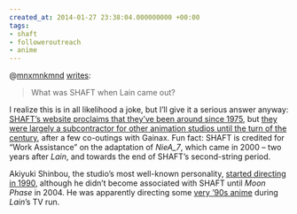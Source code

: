 ```yaml
---
created_at: 2014-01-27 23:38:04.000000000 +00:00
tags:
- shaft
- followeroutreach
- anime
---
```


@[mnxmnkmnd](http://mnxmnkmnd.tumblr.com/)
[writes](http://mnxmnkmnd.tumblr.com/post/74767694598/abandonmentprobability-shaft-ought-to-apply-for):

> What was SHAFT when Lain came out?

I realize this is in all likelihood a joke, but I’ll give it a serious
answer anyway: [SHAFT’s website proclaims that they’ve been around since
1975](http://www.shaft-web.co.jp/company.html), but [they were largely a
subcontractor for other animation studios until the turn of the
century](http://www.shaft-web.co.jp/works.html), after a few co-outings
with Gainax. Fun fact: SHAFT is credited for “Work Assistance” on the
adaptation of *NieA\_7*, which came in 2000 – two years after *Lain*,
and towards the end of SHAFT’s second-string period.

Akiyuki Shinbou, the studio’s most well-known personality, [started
directing in
1990](http://anidb.net/perl-bin/animedb.pl?show=creator&creatorid=59),
although he didn’t become associated with SHAFT until *Moon Phase* in
2004. He was apparently directing some [very ’90s
anime](http://anidb.net/perl-bin/animedb.pl?show=anime&aid=814) during
*Lain*’s TV run.
